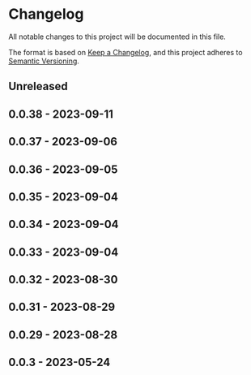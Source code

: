 # Changelog

All notable changes to this project will be documented in this file.

The format is based on [Keep a Changelog](https://keepachangelog.com/en/1.0.0/),
and this project adheres to [Semantic Versioning](https://semver.org/spec/v2.0.0.html).

## Unreleased

## 0.0.38 - 2023-09-11

## 0.0.37 - 2023-09-06

## 0.0.36 - 2023-09-05

## 0.0.35 - 2023-09-04

## 0.0.34 - 2023-09-04

## 0.0.33 - 2023-09-04

## 0.0.32 - 2023-08-30

## 0.0.31 - 2023-08-29

## 0.0.29 - 2023-08-28

## 0.0.3 - 2023-05-24
